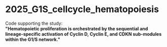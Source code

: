 # 2025_G1S_cellcycle_hematopoiesis

Code supporting the study:  
**"Hematopoietic proliferation is orchestrated by the sequential and lineage-specific activation of Cyclin D, Cyclin E, and CDKN sub-modules within the G1/S network."**
